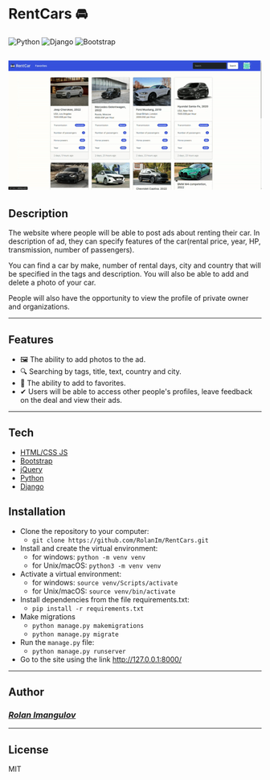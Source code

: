 # RentCars 🚘
![Python](https://img.shields.io/badge/Python-3.11-blue?style=flat-square&logo=python&logoColor=yellow&labelColor=blue)
![Django](https://img.shields.io/badge/Django-4.2-0C4B33?style=flat-square&logo=django&logoColor=white&labelColor=0C4B33)
![Bootstrap](https://img.shields.io/badge/Bootstrap-5.3-712CF9?style=flat-square&logo=bootstrap&logoColor=white&labelColor=712CF9)

![RentCar Demo](demo/rentcar.gif)
---
## Description
The website where people will be able to post ads about renting their car.
In description of ad, they can specify features of the car(rental price, year,
HP, transmission, number of passengers).

You can find a car by make, number of rental days, city and country that
will be specified in the tags and description. You will also be able to add 
and delete a photo of your car.

People will also have the opportunity to view the profile of private 
owner and organizations.

---

## Features
- 🖼 The ability to add photos to the ad.
- 🔍 Searching by tags, title, text, country and city.
- 💛 The ability to add to favorites.
- ✔ Users will be able to access other people's profiles, leave feedback 
on the deal and view their ads.

---
## Tech

- [HTML/CSS JS](https://developer.mozilla.org)
- [Bootstrap](https://getbootstrap.com/)
- [jQuery](https://jquery.com/)
- [Python](https://www.python.org/)
- [Django](https://www.djangoproject.com/)

## Installation
- Clone the repository to your computer:
  - ```git clone https://github.com/RolanIm/RentCars.git```
- Install and create the virtual environment:
    - for windows: ```python -m venv venv```
    - for Unix/macOS: ```python3 -m venv venv```
- Activate a virtual environment:
  - for windows: ```source venv/Scripts/activate```
  - for Unix/macOS: ```source venv/bin/activate```
- Install dependencies from the file requirements.txt: 
  - ```pip install -r requirements.txt```
- Make migrations
	- ```python manage.py makemigrations```
	- ```python manage.py migrate```
- Run the `manage.py` file:
  - ```python manage.py runserver```
- Go to the site using the link http://127.0.0.1:8000/

---
## Author
### [_Rolan Imangulov_](https://github.com/RolanIm)

---
## License

MIT

[//]: # (These are reference links used in the body of this note and get stripped out when the markdown processor does its job. There is no need to format nicely because it shouldn't be seen. Thanks SO - http://stackoverflow.com/questions/4823468/store-comments-in-markdown-syntax)
